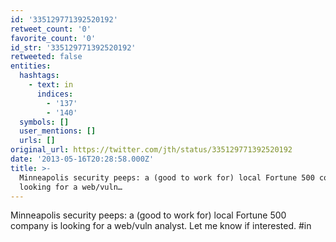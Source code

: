 ```yaml
---
id: '335129771392520192'
retweet_count: '0'
favorite_count: '0'
id_str: '335129771392520192'
retweeted: false
entities:
  hashtags:
    - text: in
      indices:
        - '137'
        - '140'
  symbols: []
  user_mentions: []
  urls: []
original_url: https://twitter.com/jth/status/335129771392520192
date: '2013-05-16T20:28:58.000Z'
title: >-
  Minneapolis security peeps: a (good to work for) local Fortune 500 company is
  looking for a web/vuln…
---
```


Minneapolis security peeps: a (good to work for) local Fortune 500 company is looking for a web/vuln analyst. Let me know if interested. #in